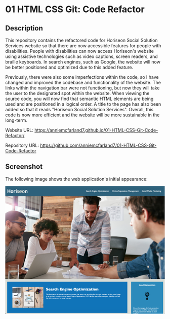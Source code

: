 # 01 HTML CSS Git: Code Refactor

## Description 

This repository contains the refactored code for Horiseon Social Solution Services website so that there are now accessible features for people with disabilities. People with disabilities can now access Horiseon's website using assistive technologies such as video captions, screen readers, and braille keyboards. In search engines, such as Google, the website will now be better positioned and optimized due to this added feature. 

Previously, there were also some imperfections within the code, so I have changed and improved the codebase and functionality of the website. The links within the navigation bar were not functioning, but now they will take the user to the designated spot within the website. When viewing the source code, you will now find that semantic HTML elements are being used and are positioned in a logical order. A title to the page has also been added so that it reads "Horiseon Social Solution Services". Overall, this code is now more efficient and the website will be more sustainable in the long-term.

Website URL: https://anniemcfarland7.github.io/01-HTML-CSS-Git-Code-Refactor/

Repository URL: https://github.com/anniemcfarland7/01-HTML-CSS-Git-Code-Refactor

## Screenshot 

The following image shows the web application's initial appearance:

![Web Screenshot](./assets/images/screenshot.png)



